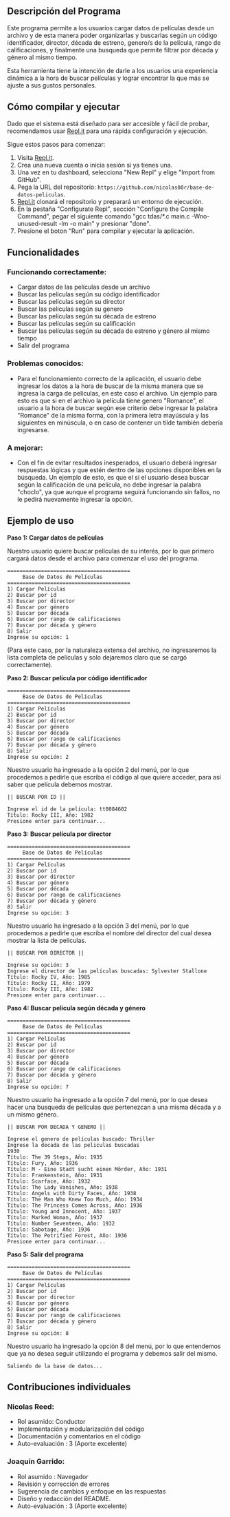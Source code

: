 ## Descripción del Programa

Este programa permite a los usuarios cargar datos de películas desde un archivo y de esta manera poder organizarlas y buscarlas según un código identificador, director, década de estreno, genero/s de la película, rango de calificaciones, y finalmente una busqueda que permite filtrar por década y género al mismo tiempo.

Esta herramienta tiene la intención de darle a los usuarios una experiencia dinámica a la hora de buscar películas y lograr encontrar la que más se ajuste a sus gustos personales.

## Cómo compilar y ejecutar

Dado que el sistema está diseñado para ser accesible y fácil de probar, recomendamos usar [Repl.it](http://repl.it/) para una rápida configuración y ejecución. 

Sigue estos pasos para comenzar:

1. Visita [Repl.it](https://repl.it/).
2. Crea una nueva cuenta o inicia sesión si ya tienes una.
3. Una vez en tu dashboard, selecciona "New Repl" y elige "Import from GitHub".
4. Pega la URL del repositorio: `https://github.com/nicolas00r/base-de-datos-peliculas`.
5. [Repl.it](http://repl.it/) clonará el repositorio y preparará un entorno de ejecución.
6. En la pestaña "Configurate Repl", sección "Configure the Compile Command", pegar el siguiente comando "gcc tdas/*.c main.c -Wno-unused-result -lm -o main" y presionar "done".
7. Presione el boton "Run" para compilar y ejecutar la aplicación.

## Funcionalidades

### Funcionando correctamente:

- Cargar datos de las películas desde un archivo
- Buscar las películas según su código identificador
- Buscar las películas según su director
- Buscar las películas según su genero
- Buscar las películas según su década de estreno
- Buscar las películas según su calificación
- Buscar las películas según su década de estreno y género al mismo tiempo
- Salir del programa

### Problemas conocidos:

- Para el funcionamiento correcto de la aplicación, el usuario debe ingresar los datos a la hora de
  buscar de la misma manera que se ingresa la carga de películas, en este caso el archivo. Un ejemplo
  para esto es que si en el archivo la película tiene genero "Romance", el usuario a la hora de buscar
  según ese criterio debe ingresar la palabra "Romance" de la misma forma, con la primera letra mayúscula
  y las siguientes en minúscula, o en caso de contener un tilde también debería ingresarse.


### A mejorar:

- Con el fin de evitar resultados inesperados, el usuario deberá ingresar respuestas lógicas y que estén dentro de las opciones disponibles en la búsqueda. Un ejemplo de esto, es que el si el usuario desea buscar según la calificación de una película, no debe ingresar la palabra "choclo", ya que aunque el programa seguirá funcionando sin fallos, no le pedirá nuevamente ingresar la opción.

## Ejemplo de uso

**Paso 1: Cargar datos de películas**

Nuestro usuario quiere buscar películas de su interés, por lo que primero cargará datos desde el archivo para comenzar el uso del programa.
````
========================================
     Base de Datos de Películas
========================================
1) Cargar Películas
2) Buscar por id
3) Buscar por director
4) Buscar por género
5) Buscar por década
6) Buscar por rango de calificaciones
7) Buscar por década y género
8) Salir
Ingrese su opción: 1
````


(Para este caso, por la naturaleza extensa del archivo, no ingresaremos la lista completa de películas y solo dejaremos claro que se cargó correctamente).

**Paso 2: Buscar película por código identificador**
````
========================================
     Base de Datos de Películas
========================================
1) Cargar Películas
2) Buscar por id
3) Buscar por director
4) Buscar por género
5) Buscar por década
6) Buscar por rango de calificaciones
7) Buscar por década y género
8) Salir
Ingrese su opción: 2
````

Nuestro usuario ha ingresado a la opción 2 del menú, por lo que procedemos a pedirle que escriba el código al que quiere acceder, para así saber que película debemos mostrar.

````
|| BUSCAR POR ID ||

Ingrese el id de la película: tt0084602
Título: Rocky III, Año: 1982
Presione enter para continuar...
````

**Paso 3: Buscar película por director**

````
========================================
     Base de Datos de Películas
========================================
1) Cargar Películas
2) Buscar por id
3) Buscar por director
4) Buscar por género
5) Buscar por década
6) Buscar por rango de calificaciones
7) Buscar por década y género
8) Salir
Ingrese su opción: 3
````
Nuestro usuario ha ingresado a la opción 3 del menú, por lo que procedemos a pedirle que escriba el nombre del director del cual desea mostrar la lista de películas.

````
|| BUSCAR POR DIRECTOR ||

Ingrese su opción: 3
Ingrese el director de las películas buscadas: Sylvester Stallone
Título: Rocky IV, Año: 1985
Título: Rocky II, Año: 1979
Título: Rocky III, Año: 1982
Presione enter para continuar...
````

**Paso 4: Buscar película según década y género**

````
========================================
     Base de Datos de Películas
========================================
1) Cargar Películas
2) Buscar por id
3) Buscar por director
4) Buscar por género
5) Buscar por década
6) Buscar por rango de calificaciones
7) Buscar por década y género
8) Salir
Ingrese su opción: 7
````

Nuestro usuario ha ingresado a la opción 7 del menú, por lo que desea hacer una busqueda de películas que pertenezcan a una misma década y a un mismo género.

````
|| BUSCAR POR DECADA Y GENERO ||

Ingrese el genero de películas buscado: Thriller
Ingrese la decada de las peliculas buscadas
1930
Título: The 39 Steps, Año: 1935
Título: Fury, Año: 1936
Título: M - Eine Stadt sucht einen Mörder, Año: 1931
Título: Frankenstein, Año: 1931
Título: Scarface, Año: 1932
Título: The Lady Vanishes, Año: 1938
Título: Angels with Dirty Faces, Año: 1938
Título: The Man Who Knew Too Much, Año: 1934
Título: The Princess Comes Across, Año: 1936
Título: Young and Innocent, Año: 1937
Título: Marked Woman, Año: 1937
Título: Number Seventeen, Año: 1932
Título: Sabotage, Año: 1936
Título: The Petrified Forest, Año: 1936
Presione enter para continuar...
````

**Paso 5: Salir del programa**

````
========================================
     Base de Datos de Películas
========================================
1) Cargar Películas
2) Buscar por id
3) Buscar por director
4) Buscar por género
5) Buscar por década
6) Buscar por rango de calificaciones
7) Buscar por década y género
8) Salir
Ingrese su opción: 8
````

Nuestro usuario ha ingresado la opción 8 del menú, por lo que entendemos que ya no desea seguir utilizando el programa y debemos salir del mismo.

````
Saliendo de la base de datos...
````

## Contribuciones individuales

### Nicolas Reed:
- Rol asumido: Conductor
- Implementación y modularización del código
- Documentación y comentarios en el código
- Auto-evaluación : 3 (Aporte excelente)

### Joaquín Garrido:
- Rol asumido : Navegador
- Revisión y corrección de errores
- Sugerencia de cambios y enfoque en las respuestas
- Diseño y redacción del README.
- Auto-evaluación : 3 (Aporte excelente)
